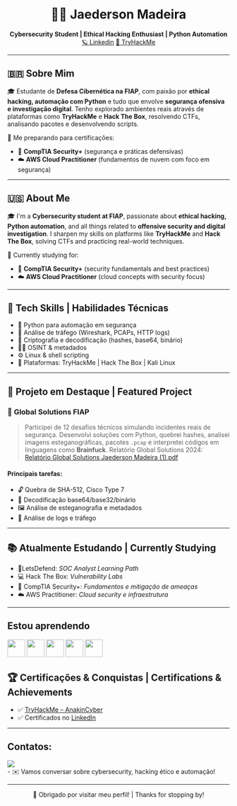 <h1 align="center">👨‍💻 Jaederson Madeira</h1>
<p align="center">
  <strong>Cybersecurity Student | Ethical Hacking Enthusiast | Python Automation</strong><br>
  <a href="https://www.linkedin.com/in/jaedersonmadeira/">🪐 Linkedin</a>
  <a href="https://tryhackme.com/p/Jacamadeira1">🔐 TryHackMe</a>
</p>

---

## 🇧🇷 Sobre Mim

🎓 Estudante de **Defesa Cibernética na FIAP**, com paixão por **ethical hacking, automação com Python** e tudo que envolve **segurança ofensiva e investigação digital**. Tenho explorado ambientes reais através de plataformas como **TryHackMe** e **Hack The Box**, resolvendo CTFs, analisando pacotes e desenvolvendo scripts.

🎯 Me preparando para certificações:
- 📘 **CompTIA Security+** (segurança e práticas defensivas)
- ☁️ **AWS Cloud Practitioner** (fundamentos de nuvem com foco em segurança)

---

## 🇺🇸 About Me

🎓 I'm a **Cybersecurity student at FIAP**, passionate about **ethical hacking, Python automation**, and all things related to **offensive security and digital investigation**. I sharpen my skills on platforms like **TryHackMe** and **Hack The Box**, solving CTFs and practicing real-world techniques.

🎯 Currently studying for:
- 📘 **CompTIA Security+** (security fundamentals and best practices)
- ☁️ **AWS Cloud Practitioner** (cloud concepts with security focus)

---

## 🧰 Tech Skills | Habilidades Técnicas

- 🐍 Python para automação em segurança
- 📡 Análise de tráfego (Wireshark, PCAPs, HTTP logs)
- 🔐 Criptografia e decodificação (hashes, base64, binário)
- 🕵️‍♂️ OSINT & metadados
- ⚙️ Linux & shell scripting
- 🧪 Plataformas: TryHackMe | Hack The Box | Kali Linux

---

## 🚀 Projeto em Destaque | Featured Project

### 🧪 **Global Solutions FIAP**

> Participei de 12 desafios técnicos simulando incidentes reais de segurança. Desenvolvi soluções com Python, quebrei hashes, analisei imagens esteganográficas, pacotes `.pcap` e interpretei códigos em linguagens como **Brainfuck**.
Relatório Global Solutions 2024: [Relatório Global Solutions Jaederson Madeira (1).pdf](https://github.com/user-attachments/files/20107548/Relatorio.Global.Solutions.Jaederson.Madeira.1.pdf)


#### Principais tarefas:
- 🔓 Quebra de SHA-512, Cisco Type 7
- 🧩 Decodificação base64/base32/binário
- 🖼️ Análise de esteganografia e metadados
- 📜 Análise de logs e tráfego

---

## 📚 Atualmente Estudando | Currently Studying

- 🎯LetsDefend: *SOC Analyst Learning Path*
- 💻 Hack The Box: *Vulnerability Labs*
- 📘 CompTIA Security+: *Fundamentos e mitigação de ameaças*
- ☁️ AWS Practitioner: *Cloud security e infraestrutura*

---
## Estou aprendendo
<img loading="lazy" src="https://cdn.jsdelivr.net/gh/devicons/devicon/icons/java/java-original.svg" width="40" height="40"/> <img loading="lazy" src="https://cdn.jsdelivr.net/gh/devicons/devicon/icons/linux/linux-original.svg" width="40" height="40"/>
            <img loading="lazy" src="https://cdn.jsdelivr.net/gh/devicons/devicon@latest/icons/amazonwebservices/amazonwebservices-original-wordmark.svg" width="40"/> 
<img loading="lazy" src="https://cdn.jsdelivr.net/gh/devicons/devicon@latest/icons/kalilinux/kalilinux-original.svg" width="40"/> 
            <img loading="lazy" src="https://cdn.jsdelivr.net/gh/devicons/devicon@latest/icons/python/python-original.svg" width="40"/>
          
          
          
## 🏆 Certificações & Conquistas | Certifications & Achievements

- ✅ [TryHackMe – AnakinCyber](https://tryhackme.com/p/AnakinCyber)
- ✅ Certificados no [LinkedIn](https://www.linkedin.com/in/jaederson-madeira-b05014193/)

---

## Contatos:
<div><a href="https://www.linkedin.com/in/jaederson-madeira-b05014193" target="_blank"><img loading="lazy" src="https://img.shields.io/badge/-LinkedIn-%230077B5?style=for-the-badge&logo=linkedin&logoColor=white" target="_blank"></a>   
</div>
- ✉️ Vamos conversar sobre cybersecurity, hacking ético e automação!

---

<p align="center">
  🚀 Obrigado por visitar meu perfil! | Thanks for stopping by!
</p>
